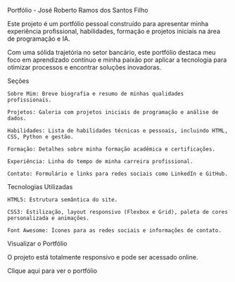 Portfólio - José Roberto Ramos dos Santos Filho

Este projeto é um portfólio pessoal construído para apresentar minha experiência profissional, habilidades, formação e projetos iniciais na área de programação e IA.

Com uma sólida trajetória no setor bancário, este portfólio destaca meu foco em aprendizado contínuo e minha paixão por aplicar a tecnologia para otimizar processos e encontrar soluções inovadoras.

Seções

    Sobre Mim: Breve biografia e resumo de minhas qualidades profissionais.

    Projetos: Galeria com projetos iniciais de programação e análise de dados.

    Habilidades: Lista de habilidades técnicas e pessoais, incluindo HTML, CSS, Python e gestão.

    Formação: Detalhes sobre minha formação acadêmica e certificações.

    Experiência: Linha do tempo de minha carreira profissional.

    Contato: Formulário e links para redes sociais como LinkedIn e GitHub.

Tecnologias Utilizadas

    HTML5: Estrutura semântica do site.

    CSS3: Estilização, layout responsivo (Flexbox e Grid), paleta de cores personalizada e animações.

    Font Awesome: Ícones para as redes sociais e informações de contato.

Visualizar o Portfólio

O projeto está totalmente responsivo e pode ser acessado online.

Clique aqui para ver o portfólio
